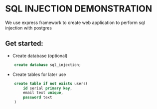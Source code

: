 # SQL INJECTION DEMONSTRATION

We use express framework to create web application to perform sql injection with postgres

## Get started:

- Create database (optional)

```sql
    create database sql_injection;
```

- Create tables for later use

```sql
    create table if not exists users(
        id serial primary key,
        email text unique,
        password text
    )
```
